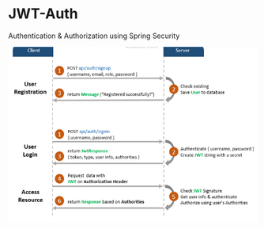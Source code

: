 # JWT-Auth
Authentication &amp; Authorization using Spring Security


![request flow](https://github.com/MohitMurotiya/JWT-Auth/blob/master/src/spring-boot-authentication-jwt-spring-security-flow.png)
